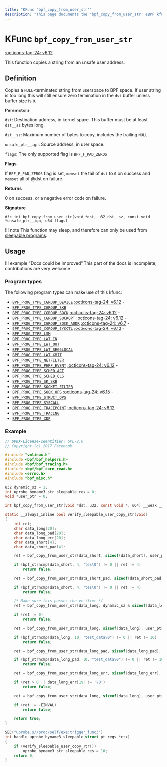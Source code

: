 ```yaml
---
title: "KFunc 'bpf_copy_from_user_str'"
description: "This page documents the 'bpf_copy_from_user_str' eBPF kfunc, including its definition, usage, program types that can use it, and examples."
---
```

# KFunc `bpf_copy_from_user_str`

<!-- [FEATURE_TAG](bpf_copy_from_user_str) -->
[:octicons-tag-24: v6.12](https://github.com/torvalds/linux/commit/65ab5ac4df012388481d0414fcac1d5ac1721fb3)
<!-- [/FEATURE_TAG] -->

This function copies a string from an unsafe user address.

## Definition

Copies a `NULL`-terminated string from userspace to BPF space. If user string is too long this will still ensure zero termination in the `dst` buffer unless buffer size is `0`.

**Parameters**

`dst`: Destination address, in kernel space. This buffer must be at least `dst__sz` bytes long.

`dst__sz`: Maximum number of bytes to copy, includes the trailing `NULL`.

`unsafe_ptr__ign`: Source address, in user space.

`flags`: The only supported flag is `BPF_F_PAD_ZEROS`

**Flags**

If `BPF_F_PAD_ZEROS` flag is set, `memset` the tail of `dst` to `0` on success and `memset` all of @dst on failure.

**Returns**

0 on success, or a negative error code on failure.

**Signature**

<!-- [KFUNC_DEF] -->
`#!c int bpf_copy_from_user_str(void *dst, u32 dst__sz, const void *unsafe_ptr__ign, u64 flags)`

!!! note
    This function may sleep, and therefore can only be used from [sleepable programs](../syscall/BPF_PROG_LOAD.md/#bpf_f_sleepable).
<!-- [/KFUNC_DEF] -->

## Usage

!!! example "Docs could be improved"
    This part of the docs is incomplete, contributions are very welcome

### Program types

The following program types can make use of this kfunc:

<!-- [KFUNC_PROG_REF] -->
- [`BPF_PROG_TYPE_CGROUP_DEVICE`](../program-type/BPF_PROG_TYPE_CGROUP_DEVICE.md) [:octicons-tag-24: v6.12](https://github.com/torvalds/linux/commit/67666479edf1e2b732f4d0ac797885e859a78de4) - 
- [`BPF_PROG_TYPE_CGROUP_SKB`](../program-type/BPF_PROG_TYPE_CGROUP_SKB.md)
- [`BPF_PROG_TYPE_CGROUP_SOCK`](../program-type/BPF_PROG_TYPE_CGROUP_SOCK.md) [:octicons-tag-24: v6.12](https://github.com/torvalds/linux/commit/67666479edf1e2b732f4d0ac797885e859a78de4) - 
- [`BPF_PROG_TYPE_CGROUP_SOCKOPT`](../program-type/BPF_PROG_TYPE_CGROUP_SOCKOPT.md) [:octicons-tag-24: v6.12](https://github.com/torvalds/linux/commit/67666479edf1e2b732f4d0ac797885e859a78de4) - 
- [`BPF_PROG_TYPE_CGROUP_SOCK_ADDR`](../program-type/BPF_PROG_TYPE_CGROUP_SOCK_ADDR.md) [:octicons-tag-24: v6.7](https://github.com/torvalds/linux/commit/53e380d21441909b12b6e0782b77187ae4b971c4) - 
- [`BPF_PROG_TYPE_CGROUP_SYSCTL`](../program-type/BPF_PROG_TYPE_CGROUP_SYSCTL.md) [:octicons-tag-24: v6.12](https://github.com/torvalds/linux/commit/67666479edf1e2b732f4d0ac797885e859a78de4) - 
- [`BPF_PROG_TYPE_LSM`](../program-type/BPF_PROG_TYPE_LSM.md)
- [`BPF_PROG_TYPE_LWT_IN`](../program-type/BPF_PROG_TYPE_LWT_IN.md)
- [`BPF_PROG_TYPE_LWT_OUT`](../program-type/BPF_PROG_TYPE_LWT_OUT.md)
- [`BPF_PROG_TYPE_LWT_SEG6LOCAL`](../program-type/BPF_PROG_TYPE_LWT_SEG6LOCAL.md)
- [`BPF_PROG_TYPE_LWT_XMIT`](../program-type/BPF_PROG_TYPE_LWT_XMIT.md)
- [`BPF_PROG_TYPE_NETFILTER`](../program-type/BPF_PROG_TYPE_NETFILTER.md)
- [`BPF_PROG_TYPE_PERF_EVENT`](../program-type/BPF_PROG_TYPE_PERF_EVENT.md) [:octicons-tag-24: v6.12](https://github.com/torvalds/linux/commit/bc638d8cb5be813d4eeb9f63cce52caaa18f3960) - 
- [`BPF_PROG_TYPE_SCHED_ACT`](../program-type/BPF_PROG_TYPE_SCHED_ACT.md)
- [`BPF_PROG_TYPE_SCHED_CLS`](../program-type/BPF_PROG_TYPE_SCHED_CLS.md)
- [`BPF_PROG_TYPE_SK_SKB`](../program-type/BPF_PROG_TYPE_SK_SKB.md)
- [`BPF_PROG_TYPE_SOCKET_FILTER`](../program-type/BPF_PROG_TYPE_SOCKET_FILTER.md)
- [`BPF_PROG_TYPE_SOCK_OPS`](../program-type/BPF_PROG_TYPE_SOCK_OPS.md) [:octicons-tag-24: v6.15](https://github.com/torvalds/linux/commit/59422464266f8baa091edcb3779f0955a21abf00) - 
- [`BPF_PROG_TYPE_STRUCT_OPS`](../program-type/BPF_PROG_TYPE_STRUCT_OPS.md)
- [`BPF_PROG_TYPE_SYSCALL`](../program-type/BPF_PROG_TYPE_SYSCALL.md)
- [`BPF_PROG_TYPE_TRACEPOINT`](../program-type/BPF_PROG_TYPE_TRACEPOINT.md) [:octicons-tag-24: v6.12](https://github.com/torvalds/linux/commit/bc638d8cb5be813d4eeb9f63cce52caaa18f3960) - 
- [`BPF_PROG_TYPE_TRACING`](../program-type/BPF_PROG_TYPE_TRACING.md)
- [`BPF_PROG_TYPE_XDP`](../program-type/BPF_PROG_TYPE_XDP.md)
<!-- [/KFUNC_PROG_REF] -->

### Example

```c
// SPDX-License-Identifier: GPL-2.0
// Copyright (c) 2017 Facebook

#include "vmlinux.h"
#include <bpf/bpf_helpers.h>
#include <bpf/bpf_tracing.h>
#include <bpf/bpf_core_read.h>
#include <errno.h>
#include "bpf_misc.h"

u32 dynamic_sz = 1;
int uprobe_byname3_str_sleepable_res = 0;
void *user_ptr = 0;

int bpf_copy_from_user_str(void *dst, u32, const void *, u64) __weak __ksym;

static __always_inline bool verify_sleepable_user_copy_str(void)
{
	int ret;
	char data_long[20];
	char data_long_pad[20];
	char data_long_err[20];
	char data_short[4];
	char data_short_pad[4];

	ret = bpf_copy_from_user_str(data_short, sizeof(data_short), user_ptr, 0);

	if (bpf_strncmp(data_short, 4, "tes\0") != 0 || ret != 4)
		return false;

	ret = bpf_copy_from_user_str(data_short_pad, sizeof(data_short_pad), user_ptr, BPF_F_PAD_ZEROS);

	if (bpf_strncmp(data_short, 4, "tes\0") != 0 || ret != 4)
		return false;

	/* Make sure this passes the verifier */
	ret = bpf_copy_from_user_str(data_long, dynamic_sz & sizeof(data_long), user_ptr, 0);

	if (ret != 0)
		return false;

	ret = bpf_copy_from_user_str(data_long, sizeof(data_long), user_ptr, 0);

	if (bpf_strncmp(data_long, 10, "test_data\0") != 0 || ret != 10)
		return false;

	ret = bpf_copy_from_user_str(data_long_pad, sizeof(data_long_pad), user_ptr, BPF_F_PAD_ZEROS);

	if (bpf_strncmp(data_long_pad, 10, "test_data\0") != 0 || ret != 10 || data_long_pad[19] != '\0')
		return false;

	ret = bpf_copy_from_user_str(data_long_err, sizeof(data_long_err), (void *)data_long, BPF_F_PAD_ZEROS);

	if (ret > 0 || data_long_err[19] != '\0')
		return false;

	ret = bpf_copy_from_user_str(data_long, sizeof(data_long), user_ptr, 2);

	if (ret != -EINVAL)
		return false;

	return true;
}

SEC("uprobe.s//proc/self/exe:trigger_func3")
int handle_uprobe_byname3_sleepable(struct pt_regs *ctx)
{
	if (verify_sleepable_user_copy_str())
		uprobe_byname3_str_sleepable_res = 10;
	return 0;
}
```
